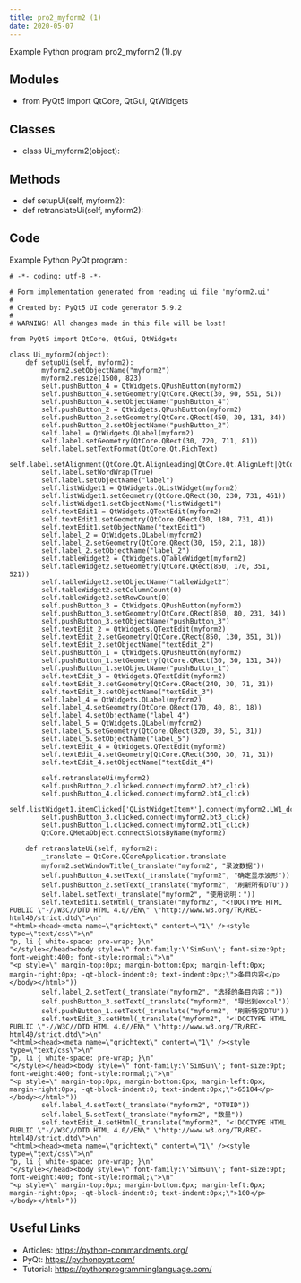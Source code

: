 ```yaml
---
title: pro2_myform2 (1)
date: 2020-05-07
---
```

Example Python program pro2_myform2 (1).py

## Modules

* from PyQt5 import QtCore, QtGui, QtWidgets

## Classes

* class Ui_myform2(object):

## Methods

* def setupUi(self, myform2):
* def retranslateUi(self, myform2):

## Code

Example Python PyQt program :

    # -*- coding: utf-8 -*-
    
    # Form implementation generated from reading ui file 'myform2.ui'
    #
    # Created by: PyQt5 UI code generator 5.9.2
    #
    # WARNING! All changes made in this file will be lost!
    
    from PyQt5 import QtCore, QtGui, QtWidgets
    
    class Ui_myform2(object):
        def setupUi(self, myform2):
            myform2.setObjectName("myform2")
            myform2.resize(1500, 823)
            self.pushButton_4 = QtWidgets.QPushButton(myform2)
            self.pushButton_4.setGeometry(QtCore.QRect(30, 90, 551, 51))
            self.pushButton_4.setObjectName("pushButton_4")
            self.pushButton_2 = QtWidgets.QPushButton(myform2)
            self.pushButton_2.setGeometry(QtCore.QRect(450, 30, 131, 34))
            self.pushButton_2.setObjectName("pushButton_2")
            self.label = QtWidgets.QLabel(myform2)
            self.label.setGeometry(QtCore.QRect(30, 720, 711, 81))
            self.label.setTextFormat(QtCore.Qt.RichText)
            self.label.setAlignment(QtCore.Qt.AlignLeading|QtCore.Qt.AlignLeft|QtCore.Qt.AlignTop)
            self.label.setWordWrap(True)
            self.label.setObjectName("label")
            self.listWidget1 = QtWidgets.QListWidget(myform2)
            self.listWidget1.setGeometry(QtCore.QRect(30, 230, 731, 461))
            self.listWidget1.setObjectName("listWidget1")
            self.textEdit1 = QtWidgets.QTextEdit(myform2)
            self.textEdit1.setGeometry(QtCore.QRect(30, 180, 731, 41))
            self.textEdit1.setObjectName("textEdit1")
            self.label_2 = QtWidgets.QLabel(myform2)
            self.label_2.setGeometry(QtCore.QRect(30, 150, 211, 18))
            self.label_2.setObjectName("label_2")
            self.tableWidget2 = QtWidgets.QTableWidget(myform2)
            self.tableWidget2.setGeometry(QtCore.QRect(850, 170, 351, 521))
            self.tableWidget2.setObjectName("tableWidget2")
            self.tableWidget2.setColumnCount(0)
            self.tableWidget2.setRowCount(0)
            self.pushButton_3 = QtWidgets.QPushButton(myform2)
            self.pushButton_3.setGeometry(QtCore.QRect(850, 80, 231, 34))
            self.pushButton_3.setObjectName("pushButton_3")
            self.textEdit_2 = QtWidgets.QTextEdit(myform2)
            self.textEdit_2.setGeometry(QtCore.QRect(850, 130, 351, 31))
            self.textEdit_2.setObjectName("textEdit_2")
            self.pushButton_1 = QtWidgets.QPushButton(myform2)
            self.pushButton_1.setGeometry(QtCore.QRect(30, 30, 131, 34))
            self.pushButton_1.setObjectName("pushButton_1")
            self.textEdit_3 = QtWidgets.QTextEdit(myform2)
            self.textEdit_3.setGeometry(QtCore.QRect(240, 30, 71, 31))
            self.textEdit_3.setObjectName("textEdit_3")
            self.label_4 = QtWidgets.QLabel(myform2)
            self.label_4.setGeometry(QtCore.QRect(170, 40, 81, 18))
            self.label_4.setObjectName("label_4")
            self.label_5 = QtWidgets.QLabel(myform2)
            self.label_5.setGeometry(QtCore.QRect(320, 30, 51, 31))
            self.label_5.setObjectName("label_5")
            self.textEdit_4 = QtWidgets.QTextEdit(myform2)
            self.textEdit_4.setGeometry(QtCore.QRect(360, 30, 71, 31))
            self.textEdit_4.setObjectName("textEdit_4")
    
            self.retranslateUi(myform2)
            self.pushButton_2.clicked.connect(myform2.bt2_click)
            self.pushButton_4.clicked.connect(myform2.bt4_click)
            self.listWidget1.itemClicked['QListWidgetItem*'].connect(myform2.LW1_dclick)
            self.pushButton_3.clicked.connect(myform2.bt3_click)
            self.pushButton_1.clicked.connect(myform2.bt1_click)
            QtCore.QMetaObject.connectSlotsByName(myform2)
    
        def retranslateUi(self, myform2):
            _translate = QtCore.QCoreApplication.translate
            myform2.setWindowTitle(_translate("myform2", "录波数据"))
            self.pushButton_4.setText(_translate("myform2", "确定显示波形"))
            self.pushButton_2.setText(_translate("myform2", "刷新所有DTU"))
            self.label.setText(_translate("myform2", "使用说明："))
            self.textEdit1.setHtml(_translate("myform2", "<!DOCTYPE HTML PUBLIC \"-//W3C//DTD HTML 4.0//EN\" \"http://www.w3.org/TR/REC-html40/strict.dtd\">\n"
    "<html><head><meta name=\"qrichtext\" content=\"1\" /><style type=\"text/css\">\n"
    "p, li { white-space: pre-wrap; }\n"
    "</style></head><body style=\" font-family:\'SimSun\'; font-size:9pt; font-weight:400; font-style:normal;\">\n"
    "<p style=\" margin-top:0px; margin-bottom:0px; margin-left:0px; margin-right:0px; -qt-block-indent:0; text-indent:0px;\">条目内容</p></body></html>"))
            self.label_2.setText(_translate("myform2", "选择的条目内容："))
            self.pushButton_3.setText(_translate("myform2", "导出到excel"))
            self.pushButton_1.setText(_translate("myform2", "刷新特定DTU"))
            self.textEdit_3.setHtml(_translate("myform2", "<!DOCTYPE HTML PUBLIC \"-//W3C//DTD HTML 4.0//EN\" \"http://www.w3.org/TR/REC-html40/strict.dtd\">\n"
    "<html><head><meta name=\"qrichtext\" content=\"1\" /><style type=\"text/css\">\n"
    "p, li { white-space: pre-wrap; }\n"
    "</style></head><body style=\" font-family:\'SimSun\'; font-size:9pt; font-weight:400; font-style:normal;\">\n"
    "<p style=\" margin-top:0px; margin-bottom:0px; margin-left:0px; margin-right:0px; -qt-block-indent:0; text-indent:0px;\">65104</p></body></html>"))
            self.label_4.setText(_translate("myform2", "DTUID"))
            self.label_5.setText(_translate("myform2", "数量"))
            self.textEdit_4.setHtml(_translate("myform2", "<!DOCTYPE HTML PUBLIC \"-//W3C//DTD HTML 4.0//EN\" \"http://www.w3.org/TR/REC-html40/strict.dtd\">\n"
    "<html><head><meta name=\"qrichtext\" content=\"1\" /><style type=\"text/css\">\n"
    "p, li { white-space: pre-wrap; }\n"
    "</style></head><body style=\" font-family:\'SimSun\'; font-size:9pt; font-weight:400; font-style:normal;\">\n"
    "<p style=\" margin-top:0px; margin-bottom:0px; margin-left:0px; margin-right:0px; -qt-block-indent:0; text-indent:0px;\">100</p></body></html>"))
    
    

## Useful Links

- Articles: https://python-commandments.org/
- PyQt: https://pythonpyqt.com/
- Tutorial: https://pythonprogramminglanguage.com/
